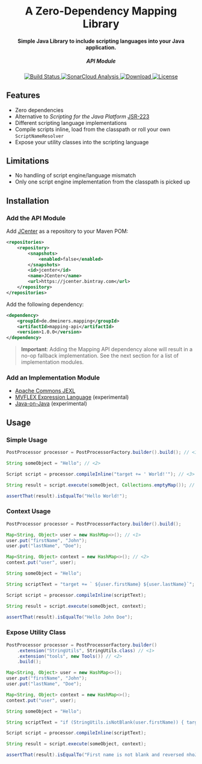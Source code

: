 <h1 align="center">A Zero-Dependency Mapping Library</h1>
<h4 align="center">Simple Java Library to include scripting languages into your Java application.</h4>
<h5 align="center">API Module</h5>

<p align="center">
  <a href="https://travis-ci.com/dmeiners88/mapping-api">
    <img src="https://travis-ci.com/dmeiners88/mapping-api.svg?branch=develop"
         alt="Build Status">
  </a>
  <a href="https://sonarcloud.io/dashboard?id=de.dmeiners.mapping%3Amapping-api">
    <img src="https://sonarcloud.io/api/project_badges/measure?project=de.dmeiners.mapping%3Amapping-api&metric=alert_status" alt="SonarCloud Analysis">
  </a>
  <a href="https://bintray.com/dmeiners/mapping/mapping-api/_latestVersion">
    <img src="https://api.bintray.com/packages/dmeiners/mapping/mapping-api/images/download.svg" alt="Download">
  </a>
  <a href="https://github.com/dmeiners88/mapping-api/blob/develop/LICENSE">
    <img src="https://img.shields.io/github/license/dmeiners88/mapping-api.svg" alt="License">
  </a>
</p>

## Features
* Zero dependencies
* Alternative to _Scripting for the Java Platform_ [JSR-223](https://jcp.org/en/jsr/detail?id=223)
* Different scripting language implementations
* Compile scripts inline, load from the classpath or roll your own `ScriptNameResolver`
* Expose your utility classes into the scripting language

## Limitations
* No handling of script engine/language mismatch
* Only one script engine implementation from the classpath is picked up

## Installation

### Add the API Module
Add [JCenter](https://bintray.com/bintray/jcenter) as a repository to your Maven POM:
```xml
<repositories>
    <repository>
        <snapshots>
            <enabled>false</enabled>
        </snapshots>
        <id>jcenter</id>
        <name>JCenter</name>
        <url>https://jcenter.bintray.com</url>
    </repository>
</repositories>
```

Add the following dependency:
```xml
<dependency>
    <groupId>de.dmeiners.mapping</groupId>
    <artifactId>mapping-api</artifactId>
    <version>1.0.0</version>
</dependency>
```

> **Important**: Adding the Mapping API dependency alone will result in a no-op fallback implementation. See the next section for a list of implementation modules.

### Add an Implementation Module
* [Apache Commons JEXL](https://github.com/dmeiners88/mapping-impl-jexl)
* [MVFLEX Expression Language](https://github.com/dmeiners88/mapping-impl-mvel) (experimental)
* [Java-on-Java](https://github.com/dmeiners88/mapping-impl-java) (experimental)

## Usage

### Simple Usage

```java
PostProcessor processor = PostProcessorFactory.builder().build(); // <1>

String someObject = "Hello"; // <2>

Script script = processor.compileInline("target += ' World!'"); // <3>

String result = script.execute(someObject, Collections.emptyMap()); // <4>

assertThat(result).isEqualTo("Hello World!");
```

### Context Usage

```java
PostProcessor processor = PostProcessorFactory.builder().build();

Map<String, Object> user = new HashMap<>(); // <1>
user.put("firstName", "John");
user.put("lastName", "Doe");

Map<String, Object> context = new HashMap<>(); // <2>
context.put("user", user);

String someObject = "Hello";

String scriptText = "target += ` ${user.firstName} ${user.lastName}`"; // <3>

Script script = processor.compileInline(scriptText);

String result = script.execute(someObject, context);

assertThat(result).isEqualTo("Hello John Doe");
```

### Expose Utility Class

```java
PostProcessor processor = PostProcessorFactory.builder()
    .extension("StringUtils", StringUtils.class) // <1>
    .extension("tools", new Tools()) // <2>
    .build();

Map<String, Object> user = new HashMap<>();
user.put("firstName", "John");
user.put("lastName", "Doe");

Map<String, Object> context = new HashMap<>();
context.put("user", user);

String someObject = "Hello";

String scriptText = "if (StringUtils.isNotBlank(user.firstName)) { target = 'First name is not blank and reversed ' + tools.reverse(user.firstName); }"; // <2>

Script script = processor.compileInline(scriptText);

String result = script.execute(someObject, context);

assertThat(result).isEqualTo("First name is not blank and reversed nhoJ");
```